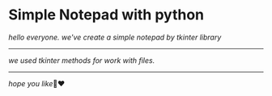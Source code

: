 # Simple Notepad with python 
_hello everyone. we've create a simple notepad by tkinter library_
***
_we used tkinter methods for work with files._
***
_hope you like_:pray::heart:
